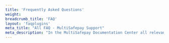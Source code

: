 ```yaml
---
title: 'Frequently Asked Questions'
weight: 
breadcrumb_title: 'FAQ'
layout: 'faqplugins'
meta_title: "All FAQ - MultiSafepay Support"
meta_description: "In the MultiSafepay Documentation Center all relevant information regarding our Plugins and API. As well as Support pages for Payment Method, Tools and General Questions. You can also find the contact details of our Support Team and Integration Team."
---
```

